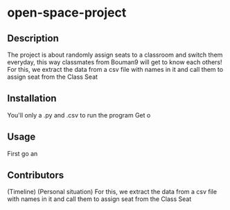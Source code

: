 # open-space-project

## Description

The project is about randomly assign seats to a classroom and switch them everyday, this way classmates from Bouman9 will get to know each others!
For this, we extract the data from a csv file with names in it and call them to assign seat from the Class Seat

## Installation
You'll only a .py and .csv to run the program
Get o

## Usage
First go an 
## Contributors

(Timeline)
(Personal situation)
For this, we extract the data from a csv file with names in it and call them to assign seat from the Class Seat
